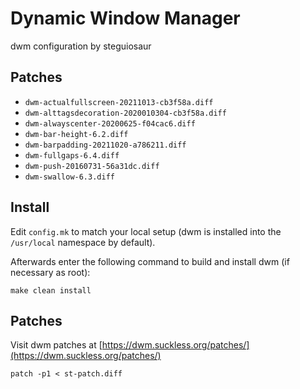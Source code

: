 # Dynamic Window Manager

dwm configuration by steguiosaur

## Patches

- `dwm-actualfullscreen-20211013-cb3f58a.diff`
- `dwm-alttagsdecoration-2020010304-cb3f58a.diff`
- `dwm-alwayscenter-20200625-f04cac6.diff`
- `dwm-bar-height-6.2.diff`
- `dwm-barpadding-20211020-a786211.diff`
- `dwm-fullgaps-6.4.diff`
- `dwm-push-20160731-56a31dc.diff`
- `dwm-swallow-6.3.diff`

## Install

Edit `config.mk` to match your local setup (dwm is installed into
the `/usr/local` namespace by default).

Afterwards enter the following command to build and install dwm (if
necessary as root):

```console
make clean install
```

## Patches

Visit dwm patches at [https://dwm.suckless.org/patches/](https://dwm.suckless.org/patches/)

```console
patch -p1 < st-patch.diff
```
